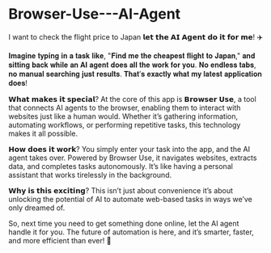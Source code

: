 # Browser-Use---AI-Agent

I want to check the flight price to Japan 
𝗹𝗲𝘁 𝘁𝗵𝗲 𝗔𝗜 𝗔𝗴𝗲𝗻𝘁 𝗱𝗼 𝗶𝘁 𝗳𝗼𝗿 𝗺𝗲! ✈️

𝐈𝐦𝐚𝐠𝐢𝐧𝐞 𝐭𝐲𝐩𝐢𝐧𝐠 𝐢𝐧 𝐚 𝐭𝐚𝐬𝐤 𝐥𝐢𝐤𝐞, "𝐅𝐢𝐧𝐝 𝐦𝐞 𝐭𝐡𝐞 𝐜𝐡𝐞𝐚𝐩𝐞𝐬𝐭 𝐟𝐥𝐢𝐠𝐡𝐭 𝐭𝐨 𝐉𝐚𝐩𝐚𝐧," 𝐚𝐧𝐝 𝐬𝐢𝐭𝐭𝐢𝐧𝐠 𝐛𝐚𝐜𝐤 𝐰𝐡𝐢𝐥𝐞 𝐚𝐧 𝐀𝐈 𝐚𝐠𝐞𝐧𝐭 𝐝𝐨𝐞𝐬 𝐚𝐥𝐥 𝐭𝐡𝐞 𝐰𝐨𝐫𝐤 𝐟𝐨𝐫 𝐲𝐨𝐮. 𝐍𝐨 𝐞𝐧𝐝𝐥𝐞𝐬𝐬 𝐭𝐚𝐛𝐬, 𝐧𝐨 𝐦𝐚𝐧𝐮𝐚𝐥 𝐬𝐞𝐚𝐫𝐜𝐡𝐢𝐧𝐠 𝐣𝐮𝐬𝐭 𝐫𝐞𝐬𝐮𝐥𝐭𝐬. 𝐓𝐡𝐚𝐭’𝐬 𝐞𝐱𝐚𝐜𝐭𝐥𝐲 𝐰𝐡𝐚𝐭 𝐦𝐲 𝐥𝐚𝐭𝐞𝐬𝐭 𝐚𝐩𝐩𝐥𝐢𝐜𝐚𝐭𝐢𝐨𝐧 𝐝𝐨𝐞𝐬!

𝗪𝗵𝗮𝘁 𝗺𝗮𝗸𝗲𝘀 𝗶𝘁 𝘀𝗽𝗲𝗰𝗶𝗮𝗹?
At the core of this app is 𝗕𝗿𝗼𝘄𝘀𝗲𝗿 𝗨𝘀𝗲, a tool that connects AI agents to the browser, enabling them to interact with websites just like a human would. Whether it’s gathering information, automating workflows, or performing repetitive tasks, this technology makes it all possible.

𝗛𝗼𝘄 𝗱𝗼𝗲𝘀 𝗶𝘁 𝘄𝗼𝗿𝗸?
You simply enter your task into the app, and the AI agent takes over. Powered by Browser Use, it navigates websites, extracts data, and completes tasks autonomously. It’s like having a personal assistant that works tirelessly in the background.

𝗪𝗵𝘆 𝗶𝘀 𝘁𝗵𝗶𝘀 𝗲𝘅𝗰𝗶𝘁𝗶𝗻𝗴?
This isn’t just about convenience it’s about unlocking the potential of AI to automate web-based tasks in ways we’ve only dreamed of.

So, next time you need to get something done online, let the AI agent handle it for you. The future of automation is here, and it’s smarter, faster, and more efficient than ever! 🚀
